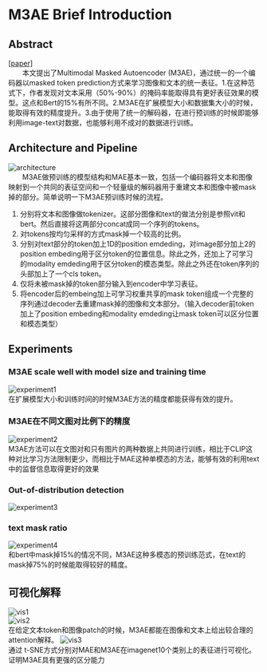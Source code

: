 # M3AE Brief Introduction
## Abstract
[[paper]](https://arxiv.org/abs/2205.14204)<br/>
&emsp;&emsp;本文提出了Multimodal Masked Autoencoder (M3AE)，通过统一的一个编码器以masked token prediction方式来学习图像和文本的统一表征。1.在这种范式下，作者发现对文本采用（50%-90%）的掩码率能取得具有更好表征效果的模型。这点和Bert的15%有所不同。2.M3AE在扩展模型大小和数据集大小的时候，能取得有效的精度提升。3.由于使用了统一的解码器，在进行预训练的时候即能够利用image-text对数据，也能够利用不成对的数据进行训练。
## Architecture and Pipeline
![architecture](https://raw.githubusercontent.com/haiqiangy/paper_reading/main/multi-modal/figs/m3ae-architecture.png)<br/>
&emsp;&emsp;M3AE做预训练的模型结构和MAE基本一致，包括一个编码器将文本和图像映射到一个共同的表征空间和一个轻量级的解码器用于重建文本和图像中被mask掉的部分。简单说明一下M3AE预训练时候的流程。<br/>
1. 分别将文本和图像做tokenizer。这部分图像和text的做法分别是参照vit和bert。然后直接将这两部分concat成同一个序列的tokens。
2. 对tokens按均匀采样的方式mask掉一个较高的比例。
3. 分别对text部分的token加上1D的position emdeding，对image部分加上2的position embeding用于区分token的位置信息。除此之外，还加上了可学习的modality emdeding用于区分token的模态类型。除此之外还在token序列的头部加上了一个cls token。
4. 仅将未被mask掉的token部分输入到encoder中学习表征。
5. 将encoder后的embeing加上可学习权重共享的mask token组成一个完整的序列通过decoder去重建mask掉的图像和文本部分。（输入decoder前token加上了position embeding和modality emdeding让mask token可以区分位置和模态类型）
## Experiments
### M3AE scale well with model size and training time
![experiment1](https://github.com/haiqiangy/paper_reading/blob/main/multi-modal/figs/m3ae-experiment1.png?raw=true)<br/>
在扩展模型大小和训练时间的时候M3AE方法的精度都能获得有效的提升。
### M3AE在不同文图对比例下的精度
![experiment2](https://github.com/haiqiangy/paper_reading/blob/main/multi-modal/figs/m3ae-experiment2.png?raw=true)</br>
M3AE方法可以在文图对和只有图片的两种数据上共同进行训练，相比于CLIP这种对比学习方法限制更少，而相比于MAE这种单模态的方法，能够有效的利用text中的监督信息取得更好的效果
### Out-of-distribution detection
![experiment3](https://github.com/haiqiangy/paper_reading/blob/main/multi-modal/figs/m3ae-experiment3.png?raw=true)
### text mask ratio
![experiment4](https://github.com/haiqiangy/paper_reading/blob/main/multi-modal/figs/m3ae-experiment4.png?raw=true)<br/>
和bert中mask掉15%的情况不同，M3AE这种多模态的预训练范式，在text的mask掉75%的时候能取得较好的精度。
## 可视化解释
![vis1](https://github.com/haiqiangy/paper_reading/blob/main/multi-modal/figs/m3ae-experiment5.png?raw=true)<br/>
![vis2](https://github.com/haiqiangy/paper_reading/blob/main/multi-modal/figs/m3ae-experiment6.png?raw=true)<br/>
在给定文本token和图像patch的时候，M3AE都能在图像和文本上给出较合理的attention解释。
![vis3](https://github.com/haiqiangy/paper_reading/blob/main/multi-modal/figs/m3ae-experiment7.png?raw=true)<br/>
通过 t-SNE方式分别对MAE和M3AE在imagenet10个类别上的表征进行可视化。证明M3AE具有更强的区分能力
